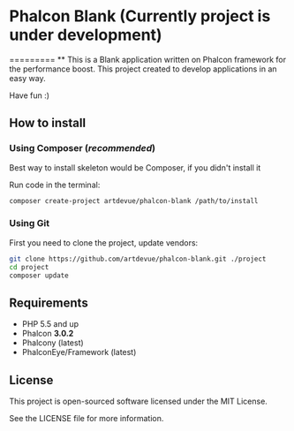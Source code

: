# Phalcon Blank (Currently project is under development)
=========
** This is a Blank application written on Phalcon framework for the performance boost. This project created to develop applications in an easy way. 
   
   Have fun :) 

How to install
--------------

### Using Composer (*recommended*)

Best way to install skeleton would be Composer, if you didn't install it

Run code in the terminal:

```bash
composer create-project artdevue/phalcon-blank /path/to/install
```

### Using Git

First you need to clone the project, update vendors:

```bash
git clone https://github.com/artdevue/phalcon-blank.git ./project
cd project
composer update
```

Requirements
------------

* PHP 5.5 and up
* Phalcon **3.0.2**
* Phalcony (latest)
* PhalconEye/Framework (latest)


License
-------

This project is open-sourced software licensed under the MIT License.

See the LICENSE file for more information.
